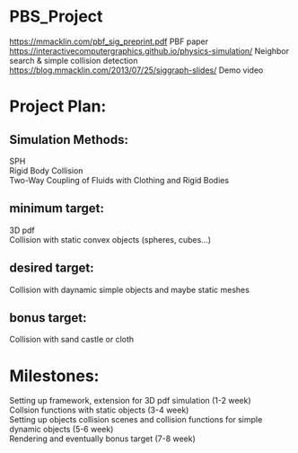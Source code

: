 # PBS_Project

https://mmacklin.com/pbf_sig_preprint.pdf PBF paper \
https://interactivecomputergraphics.github.io/physics-simulation/ Neighbor search & simple collision detection \
https://blog.mmacklin.com/2013/07/25/siggraph-slides/ Demo video

# Project Plan: 

## Simulation Methods: 
  SPH \
  Rigid Body Collision \
  Two-Way Coupling of Fluids with Clothing and Rigid Bodies 

## minimum target: 
  3D pdf \
  Collision with static convex objects (spheres, cubes...) 
## desired target: 
  Collision with daynamic simple objects and maybe static meshes 
## bonus target: 
  Collision with sand castle or cloth 
  
# Milestones: 

Setting up framework, extension for 3D pdf simulation (1-2 week) \
Collsion functions with static objects (3-4 week) \
Setting up objects collision scenes and collision functions for simple dynamic objects (5-6 week) \
Rendering and eventually bonus target (7-8 week)
